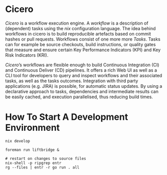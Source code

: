 # Cicero

*Cicero* is a workflow execution engine.  A *workflow* is a description of (dependent) tasks using the *nix* configuration language. The idea behind workflows in cicero is to build reproducible artefacts based on commit hashes or pull requests. Workflows consist of one more more *Tasks*.  Tasks can for example be source checkouts, build instructions, or quality gates that measure and ensure certain Key Performance Indicators (KPI) and Key Risk Indicators (KRI).

*Cicero*’s workflows are flexible enough to build Continuous Integration (CI) and Continuous Deliver (CD) pipelines. It offers a rich Web UI as well as a CLI tool for developers to query and inspect workflows and their associated tasks, as well as the tasks outcomes. Integration with third party applications (e.g. JIRA) is possible, for automatic status updates. By using a declarative approach to tasks, dependencies and intermediate results can be easily cached, and execution parallelised, thus reducing build times.

# How To Start A Development Environment

```
nix develop

foreman run liftbridge &

# restart on changes to source files
nix-shell -p ripgrep entr
rg --files | entr -r go run . all
```
